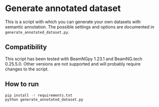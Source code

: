 # Generate annotated dataset

This is a script with which you can generate your own datasets with semantic annotation.
The possible settings and options are documented in `generate_annotated_dataset.py`.

## Compatibility
This script has been tested with BeamNGpy 1.23.1 and BeamNG.tech 0.25.5.0. Other versions are not supported and will probably require changes to the script.

## How to run
```bash
pip install -r requirements.txt
python generate_annotated_dataset.py
```